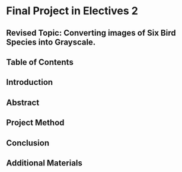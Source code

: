 # Final Project in Electives 2
## Revised Topic: Converting images of Six Bird Species into Grayscale.

## Table of Contents


## Introduction

## Abstract

## Project Method

## Conclusion

## Additional Materials
